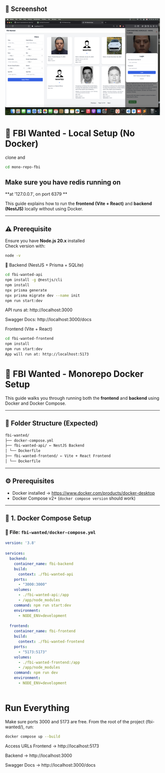 
## 📸 Screenshot

![Screenshot of the app](Screenshot%202025-07-25%20at%2020.14.18.png)
# 🐙 FBI Wanted - Local Setup (No Docker)
clone and 
```bash 
cd mono-repo-fbi 
```

## Make sure you have redis running on 
 **at  '127.0.0.1', on port 6379 **

This guide explains how to run the **frontend (Vite + React)** and **backend (NestJS)** locally without using Docker.

---

## ⚠️ Prerequisite

Ensure you have **Node.js 20.x** installed  
Check version with:
```bash
node -v
```
🔧 Backend (NestJS + Prisma + SQLite)
```bash
cd fbi-wanted-api
npm install -g @nestjs/cli
npm install
npx prisma generate
npx prisma migrate dev --name init
npm run start:dev

```
API runs at: http://localhost:3000

Swagger Docs: http://localhost:3000/docs

Frontend (Vite + React)
```bash
cd fbi-wanted-frontend
npm install
npm run start:dev
App will run at: http://localhost:5173
```
# 🐳 FBI Wanted - Monorepo Docker Setup

This guide walks you through running both the **frontend** and **backend** using Docker and Docker Compose.

---

## 📁 Folder Structure (Expected)
``` bash
fbi-wanted/
├── docker-compose.yml
├── fbi-wanted-api/ ← NestJS Backend
│ └── Dockerfile
├── fbi-wanted-frontend/ ← Vite + React Frontend
│ └── Dockerfile
```


---

## ⚙️ Prerequisites

- Docker installed → https://www.docker.com/products/docker-desktop
- Docker Compose v2+ (`docker compose version` should work)

---

## 🐳 1. Docker Compose Setup

### 📍 File: `fbi-wanted/docker-compose.yml`

```yaml
version: '3.8'

services:
  backend:
    container_name: fbi-backend
    build:
      context: ./fbi-wanted-api
    ports:
      - "3000:3000"
    volumes:
      - ./fbi-wanted-api:/app
      - /app/node_modules
    command: npm run start:dev
    environment:
      - NODE_ENV=development

  frontend:
    container_name: fbi-frontend
    build:
      context: ./fbi-wanted-frontend
    ports:
      - "5173:5173"
    volumes:
      - ./fbi-wanted-frontend:/app
      - /app/node_modules
    command: npm run dev
    environment:
      - NODE_ENV=development
      
```    
# Run Everything
Make sure ports 3000 and 5173 are free.
From the root of the project (fbi-wanted/), run:
```bash 
docker compose up --build
```
Access URLs
Frontend → http://localhost:5173

Backend → http://localhost:3000

Swagger Docs → http://localhost:3000/docs

